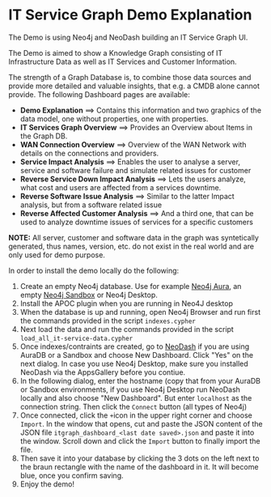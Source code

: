 # IT Service Graph Demo Explanation

The Demo is using Neo4j and NeoDash building an IT Service Graph UI.

The Demo is aimed to show a Knowledge Graph consisting of IT Infrastructure Data as well as IT Services and Customer Information. 

The strength of a Graph Database is, to combine those data sources and provide more detailed and valuable insights, 
that e.g. a CMDB alone cannot provide. The following Dashboard pages are available:

- **Demo Explanation** ==> Contains this information and two graphics of the data model, one without properties, one with properties.
- **IT Services Graph Overview** ==> Provides an Overview about Items in the Graph DB.
- **WAN Connection Overview** ==> Overview of the WAN Network with details on the connections and providers.
- **Service Impact Analysis** ==> Enables the user to analyse a server, service and software failure and simulate related issues for customer
- **Reverse Service Down Impact Analysis** ==> Lets the users analyze, what cost and users are affected from a services downtime.
- **Reverse Software Issue Analysis** ==> Similar to the latter Impact analysis, but from a software related issue 
- **Reverse Affected Customer Analysis** ==> And a third one, that can be used to analyze downtime issues of services for a specific customers


**NOTE:** All server, customer and software data in the graph was syntetically generated, thus names, version, etc. do not exist in the real world and are only used for demo purpose.

In order to install the demo locally do the following:

1. Create an empty Neo4j database. Use for example [Neo4j Aura](https://console.neo4j.io/), an empty [Neo4j Sandbox](https://sandbox.neo4j.com/) or Neo4j Desktop.
2. Install the APOC plugin when you are running in Neo4J desktop
3. When the database is  up and running, open Neo4j Browser and run first the commands provided in the script ```indexes.cypher```
4. Next load the data and run the commands provided in the script ```load_all_it-service-data.cypher```
5. Once indexes/contraints are created, go to [NeoDash](https://neodash.graphapp.io/) if you are using AuraDB or a Sandbox and choose New Dashboard. Click "Yes" on the next dialog. In case you use Neo4j Desktop, make sure you installed NeoDash via the AppsGallery before you contiue.  
6. In the following dialog, enter the hostname (copy that from your AuraDB or Sandbox environments, if you use Neo4j Desktop run NeoDash locally and also choose "New Dashboard". But enter ```localhost``` as the connection string. Then click the ```Connect``` button (all types of Neo4j)
7. Once connected, click the ```+```icon in the upper right corner and choose ```Import```. In the window that opens, cut and paste the JSON content of the JSON file ```itgraph_dashboard_<last date saved>.json``` and paste it into the window. Scroll down and click the ```Import``` button to finally import the file. 
8. Then save it into your database by clicking the 3 dots on the left next to the braun rectangle with the name of the dashboard in it. It will become blue, once you confirm saving.
9. Enjoy the demo!  
